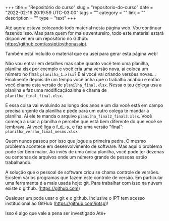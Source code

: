 +++
title = "Repositório do curso"
slug = "repositorio-do-curso"
date = "2022-02-16 20:19:59 UTC-03:00"
tags = ""
category = ""
link = ""
description = ""
type = "text"
+++


Até agora estava colocando todo material nesta página web. Vou continuar fazendo isso. Mas para quem for mais aventureiro, todo este material estará disponível em um repositório no Github: <https://github.com/assipt/pythonassipt>.

Também está incluído o material que eu usei para gerar esta página web!


Não vou entrar em detalhes mas sabe quanto você tem uma planilha, planilha.xlsx por exemplo e você cria uma versão nova, aí coloca um número no final: `planilha_1.xlsx`? E aí você vai criando versões novas... Finalmente depois de um tempo você acha que o trabalho acabou e então você chama esta versão de `planilha_final.xlsx`. Nessa o teu colega usa a planilha e faz uma modificaçãozinha e chama de `planilha_final_final.xlsx`.

E essa coisa vai evoluindo ao longo dos anos e um dia você está em campo precisa urgente da planilha e pede para um outro colega te mandar a planilha. Aí ele te manda o arquivo `planilha_final2_final3.xlsx`. Você começa a usar a planilha e percebe que está bem diferente do que você se lembrava. Aí você liga o f_d_-s_ e faz uma versão "final": `planilha_versão_final_mesmo.xlsx`

Quem nunca passou por isso que jogue a primeira pedra. O mesmo problema acontece em desenvolvimento de software. Mas aqui o problema pode ser bem maior. Ao invés de uma única planilha, você pode ter dezenas ou centenas de arquivos onde um número grande de pessoas estão trabalhando.

A solução que o pessoal de software criou se chama controle de versões. Existem vários programas que fazem este controle de versão. Em particular uma ferramenta é a mais usada hoje: git. Para trabalhar com isso na núvem existe o github. (<https://github.com>)

Qualquer um pode usar o git e o github. Inclusive o IPT tem acesso institucional ao GitHub (<https://github.com/iptsp>)!

Isso é algo que vale a pena ser investigado
Até+
